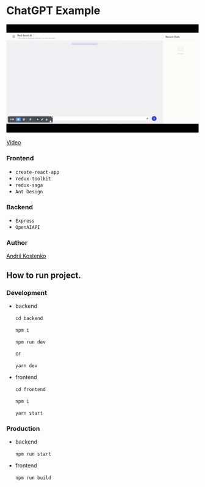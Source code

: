 # ChatGPT Example

![Screenshot](./screenshots/1.gif)

[Video](./screenshots/1.mp4)

### Frontend

- `create-react-app`
- `redux-toolkit`
- `redux-saga`
- `Ant Design`

### Backend

- `Express`
- `OpenAIAPI`

### Author

[Andrii Kostenko](https://github.com/andrii0128)

## How to run project.

### Development 

- backend

  `cd backend`

  `npm i`

  `npm run dev`
  
  or

  `yarn dev`

- frontend

  `cd frontend`

  `npm i`

  `yarn start`

### Production

- backend

  `npm run start`

- frontend

  `npm run build`
